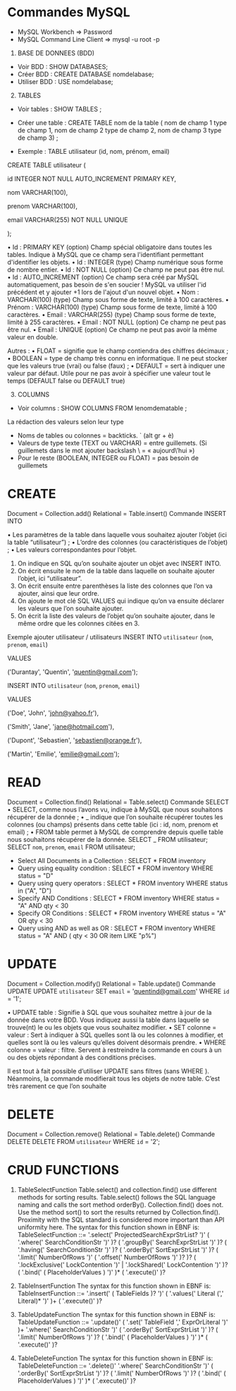 # Commandes MySQL

- MySQL Workbench => Password
- MySQL Command Line Client => mysql -u root -p

1. BASE DE DONNEES (BDD)

- Voir BDD : SHOW DATABASES;
- Créer BDD : CREATE DATABASE nomdelabase;
- Utiliser BDD : USE nomdelabase;

2. TABLES

- Voir tables : SHOW TABLES ;
- Créer une table : CREATE TABLE nom de la table ( nom de champ 1 type de champ 1, nom de champ 2 type de champ 2, nom de champ 3 type de champ 3) ;

- Exemple : TABLE utilisateur (id, nom, prénom, email)

CREATE TABLE utilisateur (

id INTEGER NOT NULL AUTO_INCREMENT PRIMARY KEY,

nom VARCHAR(100),

prenom VARCHAR(100),

email VARCHAR(255) NOT NULL UNIQUE

);

• Id : PRIMARY KEY (option) Champ spécial obligatoire dans toutes les tables. Indique à MySQL que ce champ sera l'identifiant permettant d'identifier les objets.
• Id : INTEGER (type) Champ numérique sous forme de nombre entier.
• Id : NOT NULL (option) Ce champ ne peut pas être nul.
• Id : AUTO_INCREMENT (option) Ce champ sera créé par MySQL automatiquement, pas besoin de s'en soucier ! MySQL va utiliser l'id précédent et y ajouter +1 lors de l'ajout d'un nouvel objet.
• Nom : VARCHAR(100) (type) Champ sous forme de texte, limité à 100 caractères.
• Prénom : VARCHAR(100) (type) Champ sous forme de texte, limité à 100 caractères.
• Email : VARCHAR(255) (type) Champ sous forme de texte, limité à 255 caractères.
• Email : NOT NULL (option) Ce champ ne peut pas être nul.
• Email : UNIQUE (option) Ce champ ne peut pas avoir la même valeur en double.

Autres :
• FLOAT = signifie que le champ contiendra des chiffres décimaux ;
• BOOLEAN = type de champ très connu en informatique. Il ne peut stocker que les valeurs true (vrai) ou false (faux) ;
• DEFAULT = sert à indiquer une valeur par défaut. Utile pour ne pas avoir à spécifier une valeur tout le temps (DEFAULT false ou DEFAULT true)

3. COLUMNS

- Voir columns : SHOW COLUMNS FROM lenomdematable ;

La rédaction des valeurs selon leur type

- Noms de tables ou colonnes = backticks. ` (alt gr + è)
- Valeurs de type texte (TEXT ou VARCHAR) = entre guillemets. (Si guillemets dans le mot ajouter backslash \ = « aujourd\’hui »)
- Pour le reste (BOOLEAN, INTEGER ou FLOAT) = pas besoin de guillemets

# CREATE

Document = Collection.add() Relational = Table.insert()
Commande INSERT INTO

• Les paramètres de la table dans laquelle vous souhaitez ajouter l’objet (ici la table “utilisateur”) ;
• L’ordre des colonnes (ou caractéristiques de l’objet) ;
• Les valeurs correspondantes pour l’objet.

1. On indique en SQL qu’on souhaite ajouter un objet avec INSERT INTO.
2. On écrit ensuite le nom de la table dans laquelle on souhaite ajouter l’objet, ici “utilisateur”.
3. On écrit ensuite entre parenthèses la liste des colonnes que l’on va ajouter, ainsi que leur ordre.
4. On ajoute le mot clé SQL VALUES qui indique qu’on va ensuite déclarer les valeurs que l’on souhaite ajouter.
5. On écrit la liste des valeurs de l’objet qu’on souhaite ajouter, dans le même ordre que les colonnes citées en 3.

Exemple ajouter utilisateur / utilisateurs
INSERT INTO `utilisateur` (`nom`, `prenom`, `email`)

VALUES

('Durantay', 'Quentin', 'quentin@gmail.com');

INSERT INTO `utilisateur` (`nom`, `prenom`, `email`)

VALUES

('Doe', 'John', 'john@yahoo.fr'),

('Smith', 'Jane', 'jane@hotmail.com'),

('Dupont', 'Sebastien', 'sebastien@orange.fr'),

('Martin', 'Emilie', 'emilie@gmail.com');

# READ

Document = Collection.find() Relational = Table.select()
Commande SELECT
• SELECT, comme nous l’avons vu, indique à MySQL que nous souhaitons récupérer de la donnée ;
• _ indique que l’on souhaite récupérer toutes les colonnes (ou champs) présents dans cette table (ici : id, nom, prenom et email) ;
• FROM table permet à MySQL de comprendre depuis quelle table nous souhaitons récupérer de la donnée.
SELECT _ FROM utilisateur;
SELECT `nom`, `prenom`, `email` FROM utilisateur;

- Select All Documents in a Collection : SELECT \* FROM inventory
- Query using equality condition : SELECT \* FROM inventory WHERE status = "D"
- Query using query operators : SELECT \* FROM inventory WHERE status in ("A", "D")
- Specify AND Conditions : SELECT \* FROM inventory WHERE status = "A" AND qty < 30
- Specify OR Conditions : SELECT \* FROM inventory WHERE status = "A" OR qty < 30
- Query using AND as well as OR : SELECT \* FROM inventory WHERE status = "A" AND ( qty < 30 OR item LIKE "p%")

# UPDATE

Document = Collection.modify() Relational = Table.update()
Commande UPDATE
UPDATE `utilisateur` SET `email` = 'quentind@gmail.com' WHERE `id` = '1';

• UPDATE table : Signifie à SQL que vous souhaitez mettre à jour de la donnée dans votre BDD. Vous indiquez aussi la table dans laquelle se trouve(nt) le ou les objets que vous souhaitez modifier.
• SET colonne = valeur : Sert à indiquer à SQL quelles sont là ou les colonnes à modifier, et quelles sont là ou les valeurs qu’elles doivent désormais prendre.
• WHERE colonne = valeur : filtre. Servent à restreindre la commande en cours à un ou des objets répondant à des conditions précises.

Il est tout à fait possible d’utiliser UPDATE sans filtres (sans WHERE ). Néanmoins, la commande modifierait tous les objets de notre table. C’est très rarement ce que l’on souhaite

# DELETE

Document = Collection.remove() Relational = Table.delete()
Commande DELETE
DELETE FROM `utilisateur` WHERE `id` = '2';

# CRUD FUNCTIONS

1. TableSelectFunction
   Table.select() and collection.find() use different methods for sorting results. Table.select() follows the SQL language naming and calls the sort method orderBy(). Collection.find() does not. Use the method sort() to sort the results returned by Collection.find(). Proximity with the SQL standard is considered more important than API uniformity here.
   The syntax for this function shown in EBNF is:
   TableSelectFunction
   ::= '.select(' ProjectedSearchExprStrList? ')' ( '.where(' SearchConditionStr ')' )?
   ( '.groupBy(' SearchExprStrList ')' )? ( '.having(' SearchConditionStr ')' )?
   ( '.orderBy(' SortExprStrList ')' )? ( '.limit(' NumberOfRows ')' ( '.offset(' NumberOfRows ')' )? )?
   ( '.lockExclusive(' LockContention ')' | '.lockShared(' LockContention ')' )?
   ( '.bind(' ( PlaceholderValues ) ')' )\*
   ( '.execute()' )?

2. TableInsertFunction
   The syntax for this function shown in EBNF is:
   TableInsertFunction
   ::= '.insert(' ( TableFields )? ')'
   ( '.values(' Literal (',' Literal)\* ')' )+
   ( '.execute()' )?

3. TableUpdateFunction
   The syntax for this function shown in EBNF is:
   TableUpdateFunction
   ::= '.update()'
   ( '.set(' TableField ',' ExprOrLiteral ')' )+ '.where(' SearchConditionStr ')'
   ( '.orderBy(' SortExprStrList ')' )? ( '.limit(' NumberOfRows ')' )?
   ( '.bind(' ( PlaceholderValues ) ')' )\*
   ( '.execute()' )?

4. TableDeleteFunction
   The syntax for this function shown in EBNF is:
   TableDeleteFunction
   ::= '.delete()' '.where(' SearchConditionStr ')'
   ( '.orderBy(' SortExprStrList ')' )? ( '.limit(' NumberOfRows ')' )?
   ( '.bind(' ( PlaceholderValues ) ')' )\*
   ( '.execute()' )?
